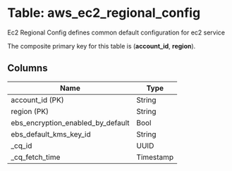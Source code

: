 # Table: aws_ec2_regional_config
Ec2 Regional Config defines common default configuration for ec2 service

The composite primary key for this table is (**account_id**, **region**).


## Columns
| Name          | Type          |
| ------------- | ------------- |
|account_id (PK)|String|
|region (PK)|String|
|ebs_encryption_enabled_by_default|Bool|
|ebs_default_kms_key_id|String|
|_cq_id|UUID|
|_cq_fetch_time|Timestamp|